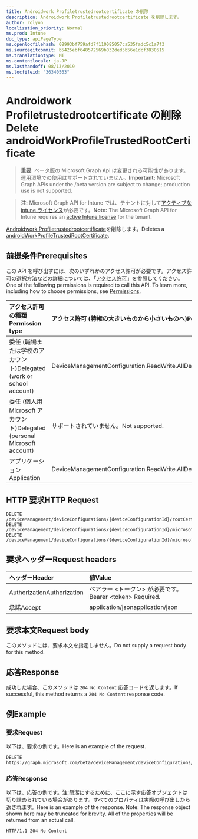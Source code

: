 ```yaml
---
title: Androidwork Profiletrustedrootcertificate の削除
description: Androidwork Profiletrustedrootcertificate を削除します。
author: rolyon
localization_priority: Normal
ms.prod: Intune
doc_type: apiPageType
ms.openlocfilehash: 08993bf759afd7f110085057ca535fadc5c1a7f3
ms.sourcegitcommit: b5425ebf648572569b032ded5b56e1dcf3830515
ms.translationtype: MT
ms.contentlocale: ja-JP
ms.lasthandoff: 08/13/2019
ms.locfileid: "36340563"
---
```

# <a name="delete-androidworkprofiletrustedrootcertificate"></a><span data-ttu-id="197c0-103">Androidwork Profiletrustedrootcertificate の削除</span><span class="sxs-lookup"><span data-stu-id="197c0-103">Delete androidWorkProfileTrustedRootCertificate</span></span>

> <span data-ttu-id="197c0-104">**重要:** ベータ版の Microsoft Graph Api は変更される可能性があります。運用環境での使用はサポートされていません。</span><span class="sxs-lookup"><span data-stu-id="197c0-104">**Important:** Microsoft Graph APIs under the /beta version are subject to change; production use is not supported.</span></span>

> <span data-ttu-id="197c0-105">**注:** Microsoft Graph API for Intune では、テナントに対して[アクティブな intune ライセンス](https://go.microsoft.com/fwlink/?linkid=839381)が必要です。</span><span class="sxs-lookup"><span data-stu-id="197c0-105">**Note:** The Microsoft Graph API for Intune requires an [active Intune license](https://go.microsoft.com/fwlink/?linkid=839381) for the tenant.</span></span>

<span data-ttu-id="197c0-106">[Androidwork Profiletrustedrootcertificate](../resources/intune-deviceconfig-androidworkprofiletrustedrootcertificate.md)を削除します。</span><span class="sxs-lookup"><span data-stu-id="197c0-106">Deletes a [androidWorkProfileTrustedRootCertificate](../resources/intune-deviceconfig-androidworkprofiletrustedrootcertificate.md).</span></span>

## <a name="prerequisites"></a><span data-ttu-id="197c0-107">前提条件</span><span class="sxs-lookup"><span data-stu-id="197c0-107">Prerequisites</span></span>
<span data-ttu-id="197c0-p101">この API を呼び出すには、次のいずれかのアクセス許可が必要です。アクセス許可の選択方法などの詳細については、「[アクセス許可](/graph/permissions-reference)」を参照してください。</span><span class="sxs-lookup"><span data-stu-id="197c0-p101">One of the following permissions is required to call this API. To learn more, including how to choose permissions, see [Permissions](/graph/permissions-reference).</span></span>

|<span data-ttu-id="197c0-110">アクセス許可の種類</span><span class="sxs-lookup"><span data-stu-id="197c0-110">Permission type</span></span>|<span data-ttu-id="197c0-111">アクセス許可 (特権の大きいものから小さいものへ)</span><span class="sxs-lookup"><span data-stu-id="197c0-111">Permissions (from most to least privileged)</span></span>|
|:---|:---|
|<span data-ttu-id="197c0-112">委任 (職場または学校のアカウント)</span><span class="sxs-lookup"><span data-stu-id="197c0-112">Delegated (work or school account)</span></span>|<span data-ttu-id="197c0-113">DeviceManagementConfiguration.ReadWrite.All</span><span class="sxs-lookup"><span data-stu-id="197c0-113">DeviceManagementConfiguration.ReadWrite.All</span></span>|
|<span data-ttu-id="197c0-114">委任 (個人用 Microsoft アカウント)</span><span class="sxs-lookup"><span data-stu-id="197c0-114">Delegated (personal Microsoft account)</span></span>|<span data-ttu-id="197c0-115">サポートされていません。</span><span class="sxs-lookup"><span data-stu-id="197c0-115">Not supported.</span></span>|
|<span data-ttu-id="197c0-116">アプリケーション</span><span class="sxs-lookup"><span data-stu-id="197c0-116">Application</span></span>|<span data-ttu-id="197c0-117">DeviceManagementConfiguration.ReadWrite.All</span><span class="sxs-lookup"><span data-stu-id="197c0-117">DeviceManagementConfiguration.ReadWrite.All</span></span>|

## <a name="http-request"></a><span data-ttu-id="197c0-118">HTTP 要求</span><span class="sxs-lookup"><span data-stu-id="197c0-118">HTTP Request</span></span>
<!-- {
  "blockType": "ignored"
}
-->
``` http
DELETE /deviceManagement/deviceConfigurations/{deviceConfigurationId}/rootCertificate
DELETE /deviceManagement/deviceConfigurations/{deviceConfigurationId}/microsoft.graph.androidWorkProfileCertificateProfileBase/rootCertificate
DELETE /deviceManagement/deviceConfigurations/{deviceConfigurationId}/microsoft.graph.androidWorkProfileEnterpriseWiFiConfiguration/rootCertificateForServerValidation
```

## <a name="request-headers"></a><span data-ttu-id="197c0-119">要求ヘッダー</span><span class="sxs-lookup"><span data-stu-id="197c0-119">Request headers</span></span>
|<span data-ttu-id="197c0-120">ヘッダー</span><span class="sxs-lookup"><span data-stu-id="197c0-120">Header</span></span>|<span data-ttu-id="197c0-121">値</span><span class="sxs-lookup"><span data-stu-id="197c0-121">Value</span></span>|
|:---|:---|
|<span data-ttu-id="197c0-122">Authorization</span><span class="sxs-lookup"><span data-stu-id="197c0-122">Authorization</span></span>|<span data-ttu-id="197c0-123">ベアラー &lt;トークン&gt; が必要です。</span><span class="sxs-lookup"><span data-stu-id="197c0-123">Bearer &lt;token&gt; Required.</span></span>|
|<span data-ttu-id="197c0-124">承諾</span><span class="sxs-lookup"><span data-stu-id="197c0-124">Accept</span></span>|<span data-ttu-id="197c0-125">application/json</span><span class="sxs-lookup"><span data-stu-id="197c0-125">application/json</span></span>|

## <a name="request-body"></a><span data-ttu-id="197c0-126">要求本文</span><span class="sxs-lookup"><span data-stu-id="197c0-126">Request body</span></span>
<span data-ttu-id="197c0-127">このメソッドには、要求本文を指定しません。</span><span class="sxs-lookup"><span data-stu-id="197c0-127">Do not supply a request body for this method.</span></span>

## <a name="response"></a><span data-ttu-id="197c0-128">応答</span><span class="sxs-lookup"><span data-stu-id="197c0-128">Response</span></span>
<span data-ttu-id="197c0-129">成功した場合、このメソッドは `204 No Content` 応答コードを返します。</span><span class="sxs-lookup"><span data-stu-id="197c0-129">If successful, this method returns a `204 No Content` response code.</span></span>

## <a name="example"></a><span data-ttu-id="197c0-130">例</span><span class="sxs-lookup"><span data-stu-id="197c0-130">Example</span></span>

### <a name="request"></a><span data-ttu-id="197c0-131">要求</span><span class="sxs-lookup"><span data-stu-id="197c0-131">Request</span></span>
<span data-ttu-id="197c0-132">以下は、要求の例です。</span><span class="sxs-lookup"><span data-stu-id="197c0-132">Here is an example of the request.</span></span>
``` http
DELETE https://graph.microsoft.com/beta/deviceManagement/deviceConfigurations/{deviceConfigurationId}/rootCertificate
```

### <a name="response"></a><span data-ttu-id="197c0-133">応答</span><span class="sxs-lookup"><span data-stu-id="197c0-133">Response</span></span>
<span data-ttu-id="197c0-p102">以下は、応答の例です。注:簡潔にするために、ここに示す応答オブジェクトは切り詰められている場合があります。すべてのプロパティは実際の呼び出しから返されます。</span><span class="sxs-lookup"><span data-stu-id="197c0-p102">Here is an example of the response. Note: The response object shown here may be truncated for brevity. All of the properties will be returned from an actual call.</span></span>
``` http
HTTP/1.1 204 No Content
```






